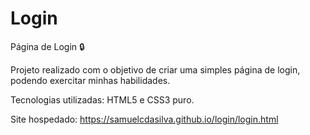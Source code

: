 # Login
Página de Login :lock:

Projeto realizado com o objetivo de criar uma simples página de login, podendo exercitar minhas habilidades.

Tecnologias utilizadas: HTML5 e CSS3 puro.

Site hospedado: https://samuelcdasilva.github.io/login/login.html
